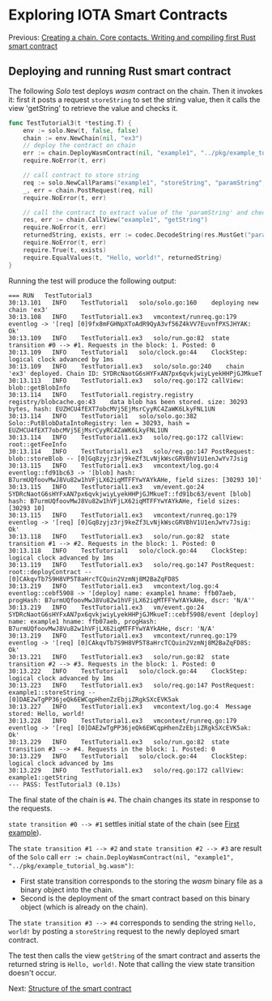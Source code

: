 # Exploring IOTA Smart Contracts

Previous: [ Creating a chain. Core contacts. Writing and compiling first Rust smart contract](03.md)

## Deploying and running Rust smart contract

The following _Solo_ test deploys _wasm_ contract on the chain.
Then it invokes it: first it posts a request `storeString` to set the string value,
then it calls the view 'getString' to retrieve the value and checks it.
```go
func TestTutorial3(t *testing.T) {
	env := solo.New(t, false, false)
	chain := env.NewChain(nil, "ex3")
	// deploy the contract on chain
	err := chain.DeployWasmContract(nil, "example1", "../pkg/example_tutorial_bg.wasm")
	require.NoError(t, err)

	// call contract to store string
	req := solo.NewCallParams("example1", "storeString", "paramString", "Hello, world!")
	_, err = chain.PostRequest(req, nil)
	require.NoError(t, err)

	// call the contract to extract value of the 'paramString' and check
	res, err := chain.CallView("example1", "getString")
	require.NoError(t, err)
	returnedString, exists, err := codec.DecodeString(res.MustGet("paramString"))
	require.NoError(t, err)
	require.True(t, exists)
	require.EqualValues(t, "Hello, world!", returnedString)
}
```

Running the test will produce the following output:
```
=== RUN   TestTutorial3
30:13.101	INFO	TestTutorial1	solo/solo.go:160	deploying new chain 'ex3'
30:13.108	INFO	TestTutorial1.ex3	vmcontext/runreq.go:179	eventlog -> '[req] [0]9fx8mFGHNpXToAdR9QyA3vf56Z4kVV7EuvnfPXSJHYAK: Ok'
30:13.109	INFO	TestTutorial1.ex3	solo/run.go:82	state transition #0 --> #1. Requests in the block: 1. Posted: 0
30:13.109	INFO	TestTutorial1	solo/clock.go:44	ClockStep: logical clock advanced by 1ms
30:13.109	INFO	TestTutorial1.ex3	solo/solo.go:240	chain 'ex3' deployed. Chain ID: SYDRcNaotG6sHYFxAN7px6qvkjwiyLyekHHPjGJMkueT
30:13.113	INFO	TestTutorial1.ex3	solo/req.go:172	callView: blob::getBlobInfo
30:13.114	INFO	TestTutorial1.registry.registry	registry/blobcache.go:43	data blob has been stored. size: 30293 bytes, hash: EUZHCU4fEXT7obcMVj5EjMsrCyyRC4ZaWK6LkyFNL1UN
30:13.114	INFO	TestTutorial1	solo/solo.go:382	Solo::PutBlobDataIntoRegistry: len = 30293, hash = EUZHCU4fEXT7obcMVj5EjMsrCyyRC4ZaWK6LkyFNL1UN
30:13.114	INFO	TestTutorial1.ex3	solo/req.go:172	callView: root::getFeeInfo
30:13.114	INFO	TestTutorial1.ex3	solo/req.go:147	PostRequest: blob::storeBlob -- [0]Gq8zyjz3rj9keZf3LvNjkWscGRVBhV1U1enJwYv7Jsig
30:13.115	INFO	TestTutorial1.ex3	vmcontext/log.go:4	eventlog::fd91bc63 -> '[blob] hash: B7urmUQfoovMwJ8Vu82w1hVFjLX62iqMTFFYwYAYkAHe, field sizes: [30293 10]'
30:13.115	INFO	TestTutorial1.ex3	vm/event.go:24	SYDRcNaotG6sHYFxAN7px6qvkjwiyLyekHHPjGJMkueT::fd91bc63/event [blob] hash: B7urmUQfoovMwJ8Vu82w1hVFjLX62iqMTFFYwYAYkAHe, field sizes: [30293 10]
30:13.115	INFO	TestTutorial1.ex3	vmcontext/runreq.go:179	eventlog -> '[req] [0]Gq8zyjz3rj9keZf3LvNjkWscGRVBhV1U1enJwYv7Jsig: Ok'
30:13.118	INFO	TestTutorial1.ex3	solo/run.go:82	state transition #1 --> #2. Requests in the block: 1. Posted: 0
30:13.118	INFO	TestTutorial1	solo/clock.go:44	ClockStep: logical clock advanced by 1ms
30:13.119	INFO	TestTutorial1.ex3	solo/req.go:147	PostRequest: root::deployContract -- [0]CAkqvTb7S9H8VP5T8aHrcTCQuin2VzmNj8M2BaZqFD8S
30:13.219	INFO	TestTutorial1.ex3	vmcontext/log.go:4	eventlog::cebf5908 -> '[deploy] name: example1 hname: ffb07aeb, progHash: B7urmUQfoovMwJ8Vu82w1hVFjLX62iqMTFFYwYAYkAHe, dscr: 'N/A''
30:13.219	INFO	TestTutorial1.ex3	vm/event.go:24	SYDRcNaotG6sHYFxAN7px6qvkjwiyLyekHHPjGJMkueT::cebf5908/event [deploy] name: example1 hname: ffb07aeb, progHash: B7urmUQfoovMwJ8Vu82w1hVFjLX62iqMTFFYwYAYkAHe, dscr: 'N/A'
30:13.219	INFO	TestTutorial1.ex3	vmcontext/runreq.go:179	eventlog -> '[req] [0]CAkqvTb7S9H8VP5T8aHrcTCQuin2VzmNj8M2BaZqFD8S: Ok'
30:13.221	INFO	TestTutorial1.ex3	solo/run.go:82	state transition #2 --> #3. Requests in the block: 1. Posted: 0
30:13.222	INFO	TestTutorial1	solo/clock.go:44	ClockStep: logical clock advanced by 1ms
30:13.223	INFO	TestTutorial1.ex3	solo/req.go:147	PostRequest: example1::storeString -- [0]DAE2wTgPP36jeQk6EWCqpHhenZzEbjiZRgkSXcEVK5ak
30:13.227	INFO	TestTutorial1.ex3	vmcontext/log.go:4	Message stored: Hello, world!
30:13.228	INFO	TestTutorial1.ex3	vmcontext/runreq.go:179	eventlog -> '[req] [0]DAE2wTgPP36jeQk6EWCqpHhenZzEbjiZRgkSXcEVK5ak: Ok'
30:13.229	INFO	TestTutorial1.ex3	solo/run.go:82	state transition #3 --> #4. Requests in the block: 1. Posted: 0
30:13.229	INFO	TestTutorial1	solo/clock.go:44	ClockStep: logical clock advanced by 1ms
30:13.229	INFO	TestTutorial1.ex3	solo/req.go:172	callView: example1::getString
--- PASS: TestTutorial3 (0.13s)
```
The final state of the chain is `#4`. The chain changes its state in response to the requests.
 
`state transition #0 --> #1` settles initial state of the chain (see [First example](01.md)).

The `state transition #1 --> #2` and `state transition #2 --> #3` are result of the `Solo` 
call `err := chain.DeployWasmContract(nil, "example1", "../pkg/example_tutorial_bg.wasm")`:
- First state transition corresponds to the storing the _wasm_ binary file as a binary object into the chain.
- Second is the deployment of the smart contract based on this binary object (which is already on the chain).   

The `state transition #3 --> #4` corresponds to sending the string `Hello, world!` by posting a `storeString` request to 
the newly deployed smart contract.

The test then calls the view `getString` of the smart contract and asserts the returned string is `Hello, world!`.
Note that calling the view state transition doesn't occur.

Next: [Structure of the smart contract](05.md)